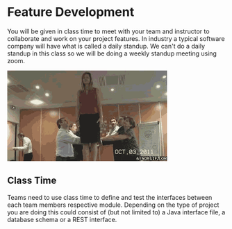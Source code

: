 # Feature Development

You will be given in class time to meet with your team and instructor to collaborate
and work on your project features. In industry a typical software company will
have what is called a daily standup. We can't do a daily standup in
this class so we will be doing a weekly standup meeting using zoom.

![team work](images/team.gif)

## Class Time

Teams need to use class time to define and test the interfaces between each team members
respective module. Depending on the type of project you are doing this could consist of
(but not limited to) a Java interface file, a database schema or a REST interface.
